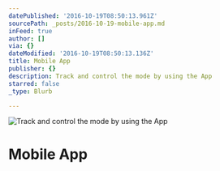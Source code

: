 ```yaml
---
datePublished: '2016-10-19T08:50:13.961Z'
sourcePath: _posts/2016-10-19-mobile-app.md
inFeed: true
author: []
via: {}
dateModified: '2016-10-19T08:50:13.136Z'
title: Mobile App
publisher: {}
description: Track and control the mode by using the App
starred: false
_type: Blurb

---
```

![Track and control the mode by using the App](https://the-grid-user-content.s3-us-west-2.amazonaws.com/0b1018c5-2cb8-44b4-8e52-a33ae5599ee8.jpg)

# Mobile App